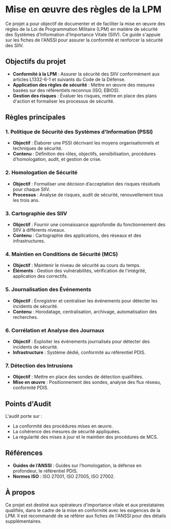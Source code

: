 # Mise en œuvre des règles de la LPM

Ce projet a pour objectif de documenter et de faciliter la mise en œuvre des règles de la Loi de Programmation Militaire (LPM) en matière de sécurité des Systèmes d'Information d'Importance Vitale (SIIV). Ce guide s'appuie sur les fiches de l'ANSSI pour assurer la conformité et renforcer la sécurité des SIIV.

## Objectifs du projet
- **Conformité à la LPM** : Assurer la sécurité des SIIV conformément aux articles L1332-6-1 et suivants du Code de la Défense.
- **Application des règles de sécurité** : Mettre en œuvre des mesures basées sur des référentiels reconnus (ISO, EBIOS).
- **Gestion des risques** : Évaluer les risques, mettre en place des plans d'action et formaliser les processus de sécurité.

## Règles principales

### 1. Politique de Sécurité des Systèmes d'Information (PSSI)
- **Objectif** : Élaborer une PSSI décrivant les moyens organisationnels et techniques de sécurité.
- **Contenu** : Définition des rôles, objectifs, sensibilisation, procédures d’homologation, audit, et gestion de crise.

### 2. Homologation de Sécurité
- **Objectif** : Formaliser une décision d’acceptation des risques résiduels pour chaque SIIV.
- **Processus** : Analyse de risques, audit de sécurité, renouvellement tous les trois ans.

### 3. Cartographie des SIIV
- **Objectif** : Fournir une connaissance approfondie du fonctionnement des SIIV à différents niveaux.
- **Contenu** : Cartographie des applications, des réseaux et des infrastructures.

### 4. Maintien en Conditions de Sécurité (MCS)
- **Objectif** : Maintenir le niveau de sécurité au cours du temps.
- **Éléments** : Gestion des vulnérabilités, vérification de l'intégrité, application des correctifs.

### 5. Journalisation des Événements
- **Objectif** : Enregistrer et centraliser les événements pour détecter les incidents de sécurité.
- **Contenu** : Horodatage, centralisation, archivage, automatisation des recherches.

### 6. Corrélation et Analyse des Journaux
- **Objectif** : Exploiter les événements journalisés pour détecter des incidents de sécurité.
- **Infrastructure** : Système dédié, conformité au référentiel PDIS.

### 7. Détection des Intrusions
- **Objectif** : Mettre en place des sondes de détection qualifiées.
- **Mise en œuvre** : Positionnement des sondes, analyse des flux réseau, conformité PDIS.

## Points d'Audit
L'audit porte sur :
- La conformité des procédures mises en œuvre.
- La cohérence des mesures de sécurité appliquées.
- La régularité des mises à jour et le maintien des procédures de MCS.

## Références
- **Guides de l’ANSSI** : Guides sur l’homologation, la défense en profondeur, le référentiel PDIS.
- **Normes ISO** : ISO 27001, ISO 27005, ISO 27002.

## À propos
Ce projet est destiné aux opérateurs d'importance vitale et aux prestataires qualifiés, dans le cadre de la mise en conformité avec les exigences de la LPM. Il est recommandé de se référer aux fiches de l'ANSSI pour des détails supplémentaires.
